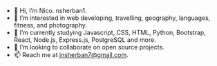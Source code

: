 - 👋 Hi, I’m Nico. nsherban1.
- 👀 I’m interested in web developing, travelling, geography, languages, fitness, and photography.
- 🌱 I’m currently studying Javascript, CSS, HTML, Python, Bootstrap, React, Node.js, Express.js, PostgreSQL and more.
- 💞️ I’m looking to collaborate on open source projects.
- 📫 Reach me at jnsherban7@gmail.com.

<!---
nsherban1/nsherban1 is a ✨ special ✨ repository because its `README.md` (this file) appears on your GitHub profile.
You can click the Preview link to take a look at your changes.
--->
